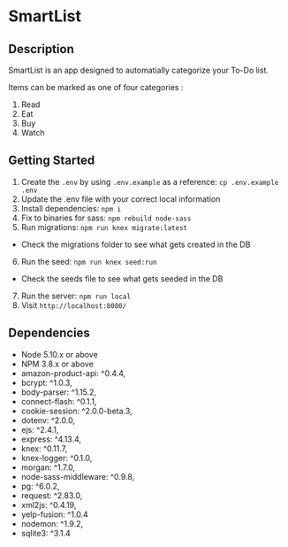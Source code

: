# SmartList

## Description

SmartList is an app designed to automatially categorize your To-Do list.  

Items can be marked as one of four categories :
1. Read
2. Eat
3. Buy
4. Watch

## Getting Started

1. Create the `.env` by using `.env.example` as a reference: `cp .env.example .env`
2. Update the .env file with your correct local information
3. Install dependencies: `npm i`
4. Fix to binaries for sass: `npm rebuild node-sass`
5. Run migrations: `npm run knex migrate:latest`
  - Check the migrations folder to see what gets created in the DB
6. Run the seed: `npm run knex seed:run`
  - Check the seeds file to see what gets seeded in the DB
7. Run the server: `npm run local`
8. Visit `http://localhost:8080/`

## Dependencies

- Node 5.10.x or above
- NPM 3.8.x or above
- amazon-product-api: ^0.4.4,
- bcrypt: ^1.0.3,
- body-parser: ^1.15.2,
- connect-flash: ^0.1.1,
- cookie-session: ^2.0.0-beta.3,
- dotenv: ^2.0.0,
- ejs: ^2.4.1,
- express: ^4.13.4,
- knex: ^0.11.7,
- knex-logger: ^0.1.0,
- morgan: ^1.7.0,
- node-sass-middleware: ^0.9.8,
- pg: ^6.0.2,
- request: ^2.83.0,
- xml2js: ^0.4.19,
- yelp-fusion: ^1.0.4
- nodemon: ^1.9.2,
- sqlite3: ^3.1.4

